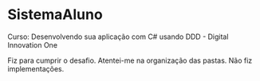 # SistemaAluno
Curso: Desenvolvendo sua aplicação com C# usando DDD - Digital Innovation One

Fiz para cumprir o desafio. Atentei-me na organização das pastas. Não fiz implementações.
